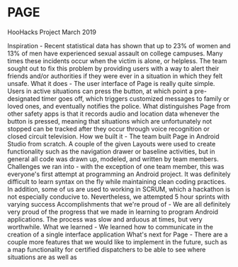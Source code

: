 # PAGE
HooHacks Project March 2019

Inspiration - Recent statistical data has shown that up to 23% of women and 13% of men have experienced sexual assault on college campuses. Many times these incidents occur when the victim is alone, or helpless. The team sought out to fix this problem by providing users with a way to alert their friends and/or authorities if they were ever in a situation in which they felt unsafe.
What it does - The user interface of Page is really quite simple. Users in active situations can press the button, at which point a pre-designated timer goes off, which triggers customized messages to family or loved ones, and eventually notifies the police. What distinguishes Page from other safety apps is that it records audio and location data whenever the button is pressed, meaning that situations which are unfortunately not stopped can be tracked after they occur through voice recognition or closed circuit television.
How we built it - The team built Page in Android Studio from scratch. A couple of the given Layouts were used to create functionality such as the navigation drawer or baseline activities, but in general all code was drawn up, modeled, and written by team members.
Challenges we ran into - with the exception of one team member, this was everyone's first attempt at programming an Android project. It was definitely difficult to learn syntax on the fly while maintaining clean coding practices. In addition, some of us are used to working in SCRUM, which a hackathon is not especially conducive to. Nevertheless, we attempted 5 hour sprints with varying success
Accomplishments that we're proud of - We are all definitely very proud of the progress that we made in learning to program Android applications. The process was slow and arduous at times, but very worthwhile.
What we learned - We learned how to communicate in the creation of a single interface application
What's next for Page - There are a couple more features that we would like to implement in the future, such as a map functionality for certified dispatchers to be able to see where situations are as well as

